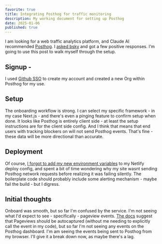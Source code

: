 ```yaml
---
favorite: true
title: Integrating Posthog for traffic monitoring
description: My working document for setting up Posthog
date: 2025-01-06
published: true
---
```


I am looking for a web traffic analytics platform, and Claude AI recommended [Posthog](https://posthog.com/). I [asked bsky](https://bsky.app/profile/natespilman.com/post/3lf2ki66nns2q) and got a few positive responses. I'm going to use this post to walk myself through the setup. 

## Signup - 
I used [Github SSO](https://docs.github.com/en/enterprise-cloud@latest/authentication/authenticating-with-saml-single-sign-on/about-authentication-with-saml-single-sign-on) to create my account and created a new Org within Posthog for my use. 

## Setup 
The onboarding workflow is strong. I can select my specific framework - in my case Next.js - and there's even a pinging feature to confirm setup when done. It looks like Posthog is entirely client side - at least the setup instructions are for the client side config. And I think that means that end users with tracking blockers on will not send Posthog events. That's fine - these data will be more directional than accurate. 

## Deployment

Of course, [I forgot to add my new environment variables](https://bsky.app/profile/natespilman.com/post/3lf3qqulp722w) to my Netlify deploy config, and spent a bit of time wondering why my site wasnt sending Posthog network requests before realizing it was failing silently. The boilerplate code should probably include some alerting mechanism - maybe fail the build - but I digress. 

## Initial thoughts 
Onboard was smooth, but so far I'm confused by the service. I'm not seeing what I'd expect to see - specifically - pageview events. [The docs](https://posthog.com/docs/product-analytics/autocapture) suggest that Pageviews should be autocaptured (without me needing to explicitly call the event in my code), but so far I'm not seeing any events on the Posthog dashboard. I'm am seeing the events being sent to Posthog from my browser. I'll give it a break down now, as maybe there's a lag.    